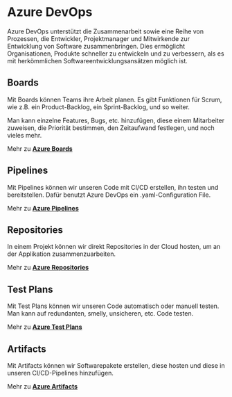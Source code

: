# Azure DevOps

Azure DevOps unterstützt die Zusammenarbeit sowie eine Reihe von Prozessen, die Entwickler, Projektmanager und Mitwirkende zur Entwicklung von 
Software zusammenbringen. Dies ermöglicht Organisationen, Produkte schneller zu entwickeln und zu verbessern, als es mit herkömmlichen Softwareentwicklungsansätzen möglich ist.

## Boards

Mit Boards können Teams ihre Arbeit planen. Es gibt Funktionen für Scrum, wie z.B. ein Product-Backlog, ein Sprint-Backlog, und so weiter.

Man kann einzelne Features, Bugs, etc. hinzufügen, diese einem Mitarbeiter zuweisen, die Priorität bestimmen, den Zeitaufwand festlegen, und noch 
vieles mehr.

Mehr zu **[Azure Boards](https://azure.microsoft.com/de-de/products/devops/boards/)**

## Pipelines

Mit Pipelines können wir unseren Code mit CI/CD erstellen, ihn testen und bereitstellen. Dafür benutzt Azure DevOps 
ein <path>.yaml</path>-Configuration File.

Mehr zu **[Azure Pipelines](https://azure.microsoft.com/de-de/products/devops/pipelines/)**

## Repositories

In einem Projekt können wir direkt Repositories in der Cloud hosten, um an der Applikation zusammenzuarbeiten. 


Mehr zu **[Azure Repositories](https://azure.microsoft.com/de-de/products/devops/repos/)**

## Test Plans

Mit Test Plans können wir unseren Code automatisch oder manuell testen. Man kann auf redundanten, smelly, unsicheren, etc. Code testen.


Mehr zu **[Azure Test Plans](https://azure.microsoft.com/de-de/products/devops/test-plans/)**

## Artifacts

Mit Artifacts können wir Softwarepakete erstellen, diese hosten und diese in unseren CI/CD-Pipelines hinzufügen.

Mehr zu **[Azure Artifacts](https://azure.microsoft.com/de-de/products/devops/artifacts/)**